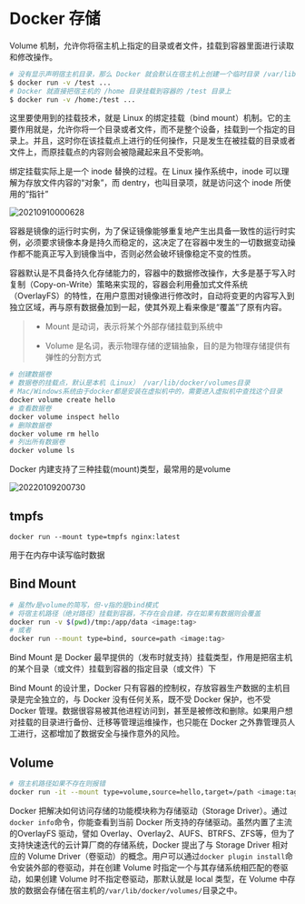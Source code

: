 # Docker 存储

Volume 机制，允许你将宿主机上指定的目录或者文件，挂载到容器里面进行读取和修改操作。

```bash
# 没有显示声明宿主机目录，那么 Docker 就会默认在宿主机上创建一个临时目录 /var/lib/docker/volumes/[VOLUME_ID]/_data，然后把它挂载到容器的 /test 目录上
$ docker run -v /test ...
# Docker 就直接把宿主机的 /home 目录挂载到容器的 /test 目录上
$ docker run -v /home:/test ...
```

这里要使用到的挂载技术，就是 Linux 的绑定挂载（bind mount）机制。它的主要作用就是，允许你将一个目录或者文件，而不是整个设备，挂载到一个指定的目录上。并且，这时你在该挂载点上进行的任何操作，只是发生在被挂载的目录或者文件上，而原挂载点的内容则会被隐藏起来且不受影响。

绑定挂载实际上是一个 inode 替换的过程。在 Linux 操作系统中，inode 可以理解为存放文件内容的“对象”，而 dentry，也叫目录项，就是访问这个 inode 所使用的“指针”

![20210910000628](http://image.zuoright.com/20210910000628.png)

容器是镜像的运行时实例，为了保证镜像能够重复地产生出具备一致性的运行时实例，必须要求镜像本身是持久而稳定的，这决定了在容器中发生的一切数据变动操作都不能真正写入到镜像当中，否则必然会破坏镜像稳定不变的性质。

容器默认是不具备持久化存储能力的，容器中的数据修改操作，大多是基于写入时复制（Copy-on-Write）策略来实现的，容器会利用叠加式文件系统（OverlayFS）的特性，在用户意图对镜像进行修改时，自动将变更的内容写入到独立区域，再与原有数据叠加到一起，使其外观上看来像是“覆盖”了原有内容。

> - Mount 是动词，表示将某个外部存储挂载到系统中
>
> - Volume 是名词，表示物理存储的逻辑抽象，目的是为物理存储提供有弹性的分割方式

```bash
# 创建数据卷
# 数据卷的挂载点，默认是本机（Linux） /var/lib/docker/volumes目录
# Mac/Windows系统由于docker都是安装在虚拟机中的，需要进入虚拟机中查找这个目录
docker volume create hello
# 查看数据卷
docker volume inspect hello
# 删除数据卷
docker volume rm hello
# 列出所有数据卷
docker volume ls
```

Docker 内建支持了三种挂载(mount)类型，最常用的是volume

![20220109200730](http://image.zuoright.com/20220109200730.png)

## tmpfs

`docker run --mount type=tmpfs nginx:latest`

用于在内存中读写临时数据

## Bind Mount

```bash
# 虽然v是volume的简写，但-v指的是bind模式
# 将宿主机路径（绝对路径）挂载到容器，不存在会自建，存在如果有数据则会覆盖
docker run -v $(pwd)/tmp:/app/data <image:tag>
# 或者
docker run --mount type=bind, source=path <image:tag>
```

Bind Mount 是 Docker 最早提供的（发布时就支持）挂载类型，作用是把宿主机的某个目录（或文件）挂载到容器的指定目录（或文件）下

Bind Mount 的设计里，Docker 只有容器的控制权，存放容器生产数据的主机目录是完全独立的，与 Docker 没有任何关系，既不受 Docker 保护，也不受 Docker 管理。数据很容易被其他进程访问到，甚至是被修改和删除。如果用户想对挂载的目录进行备份、迁移等管理运维操作，也只能在 Docker 之外靠管理员人工进行，这都增加了数据安全与操作意外的风险。

## Volume

```bash
# 宿主机路径如果不存在则报错
docker run -it --mount type=volume,source=hello,target=/path <image:tag> /bin/bash
```

Docker 把解决如何访问存储的功能模块称为存储驱动（Storage Driver）。通过`docker info`命令，你能查看到当前 Docker 所支持的存储驱动。虽然内置了主流的OverlayFS 驱动，譬如 Overlay、Overlay2、AUFS、BTRFS、ZFS等，但为了支持快速迭代的云计算厂商的存储系统，Docker 提出了与 Storage Driver 相对应的 Volume Driver（卷驱动）的概念。用户可以通过`docker plugin install`命令安装外部的卷驱动，并在创建 Volume 时指定一个与其存储系统相匹配的卷驱动，如果创建 Volume 时不指定卷驱动，那默认就是 local 类型，在 Volume 中存放的数据会存储在宿主机的`/var/lib/docker/volumes/`目录之中。
